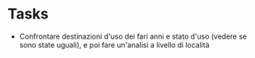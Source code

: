 # Tasks

- Confrontare destinazioni d'uso dei fari anni e stato d'uso (vedere se sono state uguali), e poi fare un'analisi a livello di località
